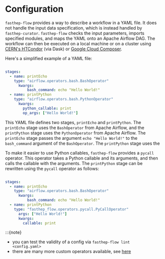 # Configuration

`fasthep-flow` provides a way to describe a workflow in a YAML file. It does not handle the input data specification, which is instead handled by `fasthep-curator`. `fasthep-flow` checks the input parameters, imports specified modules, and maps the YAML onto an Apache Airflow DAG. The workflow can then be executed on a local machine or on a cluster using [CERN's HTCondor](https://batchdocs.web.cern.ch/local/submit.html) (via Dask) or [Google Cloud Composer](https://cloud.google.com/composer).

Here's a simplified example of a YAML file:

```yaml

stages:
  - name: printEcho
    type: "airflow.operators.bash.BashOperator"
      kwargs:
          bash_command: echo "Hello World!"
  - name: printPython
    type: "airflow.operators.bash.PythonOperator"
      kwargs:
        python_callable: print
        op_args: ["Hello World!"]

```

This YAML file defines two stages, `printEcho` and `printPython`. The `printEcho` stage uses the `BashOperator` from Apache Airflow, and the `printPython` stage uses the `PythonOperator` from Apache Airflow. The `printEcho` stage passes the argument `echo "Hello World!"` to the `bash_command` argument of the `BashOperator`. The `printPython` stage uses the

To make it easier to use Python callables, `fasthep-flow` provides a `pycall` operator. This operator takes a Python callable and its arguments, and then calls the callable with the arguments. The `printPython` stage can be rewritten using the `pycall` operator as follows:

```yaml

stages:
  - name: printEcho
    type: "airflow.operators.bash.BashOperator"
      kwargs:
          bash_command: echo "Hello World!"
  - name: printPython
    type: "fasthep_flow.operators.pycall.PyCallOperator"
      args: ["Hello World!"]
      kwargs:
        callable: print
```

:::{note}
 - you can test the validity of a config via `fasthep-flow lint <config.yaml>`
 - there are many more custom operators available, see [here](operators.md)


